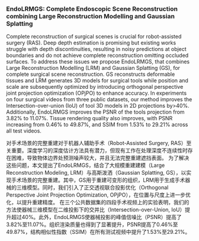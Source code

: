 ### EndoLRMGS: Complete Endoscopic Scene Reconstruction combining Large Reconstruction Modelling and Gaussian Splatting

Complete reconstruction of surgical scenes is crucial for robot-assisted surgery (RAS). Deep depth estimation is promising but existing works struggle with depth discontinuities, resulting in noisy predictions at object boundaries and do not achieve complete reconstruction omitting occluded surfaces. To address these issues we propose EndoLRMGS, that combines Large Reconstruction Modelling (LRM) and Gaussian Splatting (GS), for complete surgical scene reconstruction. GS reconstructs deformable tissues and LRM generates 3D models for surgical tools while position and scale are subsequently optimized by introducing orthogonal perspective joint projection optimization (OPjPO) to enhance accuracy. In experiments on four surgical videos from three public datasets, our method improves the Intersection-over-union (IoU) of tool 3D models in 2D projections by>40%. Additionally, EndoLRMGS improves the PSNR of the tools projection from 3.82% to 11.07%. Tissue rendering quality also improves, with PSNR increasing from 0.46% to 49.87%, and SSIM from 1.53% to 29.21% across all test videos.

对手术场景的完整重建对于机器人辅助手术（Robot-Assisted Surgery, RAS）至关重要。深度学习的深度估计方法具有潜力，但现有工作在处理深度不连续性时存在困难，导致物体边界处预测噪声较大，并且无法完整重建遮挡表面。
为了解决这些问题，本文提出了EndoLRMGS，结合了大规模重建建模（Large Reconstruction Modeling, LRM）与高斯泼洒（Gaussian Splatting, GS），以实现手术场景的完整重建。其中，GS用于重建可变形的组织，LRM用于生成手术器械的三维模型。同时，我们引入了正交透视联合投影优化（Orthogonal Perspective Joint Projection Optimization, OPjPO），在位置与尺度上进一步优化，以提升重建精度。
在三个公共数据集的四段手术视频上的实验表明，我们的方法使器械三维模型在二维投影下的交并比（Intersection-over-Union, IoU）提升超过40%。此外，EndoLRMGS使器械投影的峰值信噪比（PSNR）提高了3.82%至11.07%。组织渲染质量也得到了显著提升，PSNR提高了0.46%至49.87%，结构相似性指数（SSIM）在所有测试视频中提升了1.53%至29.21%。

